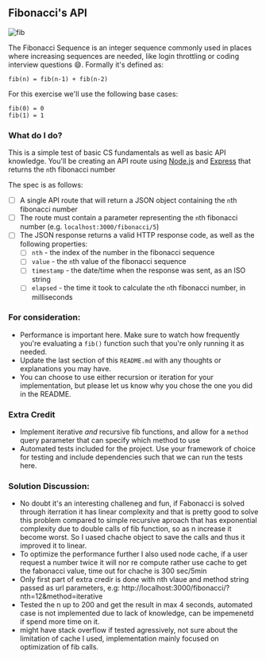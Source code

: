 ## Fibonacci's API
![fib](https://upload.wikimedia.org/wikipedia/commons/thumb/9/93/Fibonacci_spiral_34.svg/220px-Fibonacci_spiral_34.svg.png)

The Fibonacci Sequence is an integer sequence commonly used in places where increasing sequences are needed, like login throttling or coding interview questions :smile:. Formally it's defined as:

```
fib(n) = fib(n-1) + fib(n-2)
```

For this exercise we'll use the following base cases:
```
fib(0) = 0
fib(1) = 1
```


### What do I do?

This is a simple test of basic CS fundamentals as well as basic API knowledge.
You'll be creating an API route using [Node.js](https://nodejs.org/en/about/) and [Express](http://expressjs.com/en/guide/routing.html) that returns the `n`th fibonacci number

The spec is as follows:

- [ ] A single API route that will return a JSON object containing the `n`th fibonacci number
- [ ] The route must contain a parameter representing the `n`th fibonacci number (e.g. `localhost:3000/fibonacci/5`)
- [ ] The JSON response returns a valid HTTP response code, as well as the following properties:
  - [ ] `nth` - the index of the number in the fibonacci sequence
  - [ ] `value` - the `n`th value of the fibonacci sequence
  - [ ] `timestamp` - the date/time when the response was sent, as an ISO string
  - [ ] `elapsed` - the time it took to calculate the `n`th fibonacci number, in milliseconds

### For consideration:

- Performance is important here. Make sure to watch how frequently you're evaluating a `fib()` function such that you're only running it as needed.
- Update the last section of this `README.md` with any thoughts or explanations you may have.
- You can choose to use either recursion or iteration for your implementation, but please let us know why you chose the one you did in the README.

### Extra Credit

- Implement iterative _and_ recursive fib functions, and allow for a `method` query parameter that can specify which method to use
- Automated tests included for the project. Use your framework of choice for testing and include dependencies such that we can run the tests here.


### Solution Discussion:
- No doubt it's an interesting challeneg and fun, if Fabonacci is solved through iterration it has linear complexity and that is pretty good to solve this problem compared to simple recursive aproach that has exponential complexity due to double calls of fib function, so as n increase it become worst. So I uased chache object to save the calls and thus it improved it to linear.
- To optimize the performance further I also used node cache, if a user request a number twice it will nor re compute rather use cache to get the fabonacci value, time out for chache is 300 sec/5min
- Only first part of extra credir is done with nth vlaue and method string passed as url parameters, e.g: http://localhost:3000/fibonacci/?nth=12&method=iterative
- Tested the n up to 200 and get the result in max 4 seconds, automated case is not implemented due to lack of knowledge, can be impemenetd if spend more time on it.
- might have stack overflow if tested agressively, not sure about the limitation of cache I used, implementation mainly focused on optimization of fib calls.